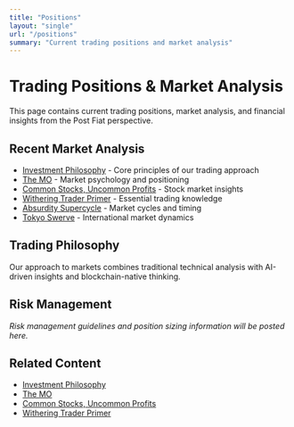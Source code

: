 ```yaml
---
title: "Positions"
layout: "single"
url: "/positions"
summary: "Current trading positions and market analysis"
---
```


# Trading Positions & Market Analysis

This page contains current trading positions, market analysis, and financial insights from the Post Fiat perspective.

## Recent Market Analysis

- [Investment Philosophy](/posts/investment-philosophy/) - Core principles of our trading approach
- [The MO](/posts/the-mo/) - Market psychology and positioning
- [Common Stocks, Uncommon Profits](/posts/common-stocks-uncommon-profits/) - Stock market insights
- [Withering Trader Primer](/posts/withering-trader-primer/) - Essential trading knowledge
- [Absurdity Supercycle](/posts/absurdity-supercycle/) - Market cycles and timing
- [Tokyo Swerve](/posts/tokyo-swerve/) - International market dynamics

## Trading Philosophy

Our approach to markets combines traditional technical analysis with AI-driven insights and blockchain-native thinking.

## Risk Management

*Risk management guidelines and position sizing information will be posted here.*

## Related Content

- [Investment Philosophy](/posts/investment-philosophy/)
- [The MO](/posts/the-mo/)
- [Common Stocks, Uncommon Profits](/posts/common-stocks-uncommon-profits/)
- [Withering Trader Primer](/posts/withering-trader-primer/) 